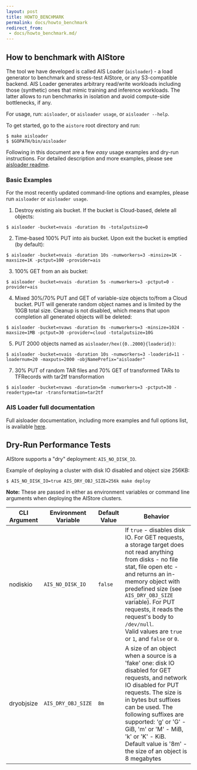 ```yaml
---
layout: post
title: HOWTO_BENCHMARK
permalink: docs/howto_benchmark
redirect_from:
 - docs/howto_benchmark.md/
---
```


## How to benchmark with AIStore

The tool we have developed is called AIS Loader (`aisloader`) - a load generator to benchmark and stress-test AIStore, or any S3-compatible backend. AIS Loader generates arbitrary read/write workloads including those (synthetic) ones that mimic training and inference workloads. The latter allows to run benchmarks in isolation and avoid compute-side bottlenecks, if any.

For usage, run: `aisloader`, or `aisloader usage`, or `aisloader --help`.

To get started, go to the `aistore` root directory and run:

```console
$ make aisloader
$ $GOPATH/bin/aisloader
```

Following in this document are a few *easy* usage examples and dry-run instructions. For detailed description and more examples, please see [aisloader readme](bench/aisloader.README.md).

### Basic Examples

For the most recently updated command-line options and examples, please run `aisloader` or `aisloader usage`.

1. Destroy existing ais bucket. If the bucket is Cloud-based, delete all objects:

```console
$ aisloader -bucket=nvais -duration 0s -totalputsize=0
```

2. Time-based 100% PUT into ais bucket. Upon exit the bucket is emptied (by default):

```console
$ aisloader -bucket=nvais -duration 10s -numworkers=3 -minsize=1K -maxsize=1K -pctput=100 -provider=ais
```

3. 100% GET from an ais bucket:

```console
$ aisloader -bucket=nvais -duration 5s -numworkers=3 -pctput=0 -provider=ais
```

4. Mixed 30%/70% PUT and GET of variable-size objects to/from a Cloud bucket. PUT will generate random object names and is limited by the 10GB total size. Cleanup is not disabled, which means that upon completion all generated objects will be deleted:

```console
$ aisloader -bucket=nvaws -duration 0s -numworkers=3 -minsize=1024 -maxsize=1MB -pctput=30 -provider=cloud -totalputsize=10G
```

5. PUT 2000 objects named as `aisloader/hex({0..2000}{loaderid})`:

```console
$ aisloader -bucket=nvais -duration 10s -numworkers=3 -loaderid=11 -loadernum=20 -maxputs=2000 -objNamePrefix="aisloader"
```

7. 30% PUT of random TAR files and 70% GET of transformed TARs to TFRecords with tar2tf transformation
```console
$ aisloader -bucket=nvaws -duration=5m -numworkers=3 -pctput=30 -readertype=tar -transformation=tar2tf
```

### AIS Loader full documentation

Full aisloader documentation, including more examples and full options list, is available [here](/aistore/bench/aisloader/README.md).


## Dry-Run Performance Tests

AIStore supports a "dry" deployment: `AIS_NO_DISK_IO`.

Example of deploying a cluster with disk IO disabled and object size 256KB:

```console
$ AIS_NO_DISK_IO=true AIS_DRY_OBJ_SIZE=256k make deploy
```

**Note:** These are passed in either as environment variables or command line arguments when deploying the AIStore clusters.

| CLI Argument | Environment Variable | Default Value | Behavior |
| ------------ | ------ | ------ | ------------- |
| nodiskio | `AIS_NO_DISK_IO` | `false` | If `true` - disables disk IO. For GET requests, a storage target does not read anything from disks - no file stat, file open etc - and returns an in-memory object with predefined size (see `AIS_DRY_OBJ_SIZE` variable). For PUT requests, it reads the request's body to `/dev/null`. <br> Valid values are `true` or `1`, and `false` or `0`. |
| dryobjsize | `AIS_DRY_OBJ_SIZE` | `8m` | A size of an object when a source is a 'fake' one: disk IO disabled for GET requests, and network IO disabled for PUT requests. The size is in bytes but suffixes can be used. The following suffixes are supported: 'g' or 'G' - GiB, 'm' or 'M' - MiB, 'k' or 'K' - KiB. <br> Default value is '8m' - the size of an object is 8 megabytes |

